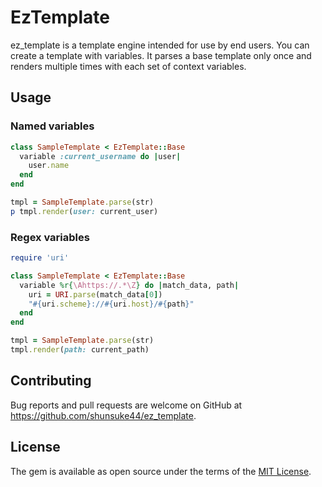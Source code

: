 # EzTemplate

ez_template is a template engine intended for use by end users. You can create a template with variables. It parses a base template only once and renders multiple times with each set of context variables.

## Usage

### Named variables

```ruby
class SampleTemplate < EzTemplate::Base
  variable :current_username do |user|
    user.name
  end
end

tmpl = SampleTemplate.parse(str)
p tmpl.render(user: current_user)
```

### Regex variables

```ruby
require 'uri'

class SampleTemplate < EzTemplate::Base
  variable %r{\Ahttps://.*\Z} do |match_data, path|
    uri = URI.parse(match_data[0])
    "#{uri.scheme}://#{uri.host}/#{path}"
  end
end

tmpl = SampleTemplate.parse(str)
tmpl.render(path: current_path)
```

## Contributing

Bug reports and pull requests are welcome on GitHub at https://github.com/shunsuke44/ez_template.

## License

The gem is available as open source under the terms of the [MIT License](https://opensource.org/licenses/MIT).
